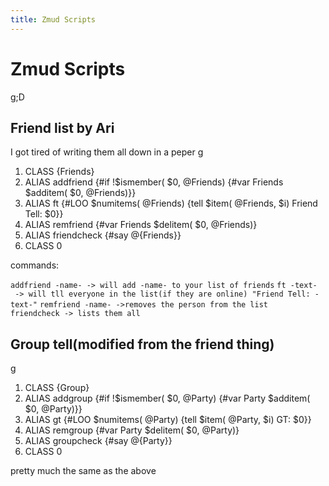 ```yaml
---
title: Zmud Scripts
---
```


# Zmud Scripts

<nowiki>g;D

</pre>

## Friend list by Ari

I got tired of writing them all down in a peper <nowiki>g

1.  CLASS {Friends}
2.  ALIAS addfriend {#if !\$ismember( \$0, @Friends) {#var Friends
    \$additem( \$0, @Friends)}}
3.  ALIAS ft {#LOO \$numitems( @Friends) {tell \$item( @Friends, \$i)
    Friend Tell: \$0}}
4.  ALIAS remfriend {#var Friends \$delitem( \$0, @Friends)}
5.  ALIAS friendcheck {#say @{Friends}}
6.  CLASS 0

</pre>

commands:

`addfriend -name- -> will add -name- to your list of friends`
`ft -text- -> will tll everyone in the list(if they are online) "Friend Tell: -text-"`
`remfriend -name- ->removes the person from the list`
`friendcheck -> lists them all`

## Group tell(modified from the friend thing)

<nowiki>g

1.  CLASS {Group}
2.  ALIAS addgroup {#if !\$ismember( \$0, @Party) {#var Party \$additem(
    \$0, @Party)}}
3.  ALIAS gt {#LOO \$numitems( @Party) {tell \$item( @Party, \$i) GT:
    \$0}}
4.  ALIAS remgroup {#var Party \$delitem( \$0, @Party)}
5.  ALIAS groupcheck {#say @{Party}}
6.  CLASS 0

</pre>

pretty much the same as the above